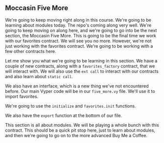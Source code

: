 ## Moccasin Five More

We're going to keep moving right along in this course. We're going to be learning about modules today. The repo's coming along very well. We're going to keep moving on along here, and we're going to go into be the next section, the Moccasin Five More. This is going to be the final time we work with our favorites contract. We will see you no more. However, we're not just working with the favorites contract. We're going to be working with a few other contracts here.  

Let me show you what we're going to be learning in this section. We have a couple of new contracts, along with a `favorites_factory` contract, that we will interact with. We will also use the `ext call` to interact with our contracts and also learn about `static call`.

We also have an interface, which is a new thing we've not encountered before. Our main Vyper code will be in our `five_more.vy` file. We'll use it to import favorites. 

We're going to use the `initialize`  and `favorites.init` functions. 

We also have the `export` function at the bottom of our file. 

This section is all about modules. We will be playing a whole bunch with this contract.  This should be a quick pit stop here, just to learn about modules, and then we're going to go on to the more advanced Buy Me a Coffee.